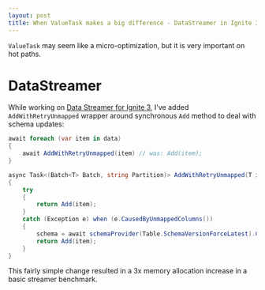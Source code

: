 ```yaml
---
layout: post
title: When ValueTask makes a big difference - DataStreamer in Ignite 3
---
```


`ValueTask` may seem like a micro-optimization, but it is very important on hot paths.

# DataStreamer

While working on [Data Streamer for Ignite 3](https://cwiki.apache.org/confluence/display/IGNITE/IEP-102%3A+Data+Streamer), I've added `AddWithRetryUnmapped` wrapper around synchronous `Add` method to deal with schema updates:

```csharp
await foreach (var item in data)
{    
    await AddWithRetryUnmapped(item) // was: Add(item);
}

async Task<(Batch<T> Batch, string Partition)> AddWithRetryUnmapped(T item)
{
    try
    {
        return Add(item);
    }
    catch (Exception e) when (e.CausedByUnmappedColumns())
    {
        schema = await schemaProvider(Table.SchemaVersionForceLatest).ConfigureAwait(false);
        return Add(item);
    }
}
```

This fairly simple change resulted in a 3x memory allocation increase in a basic streamer benchmark.
